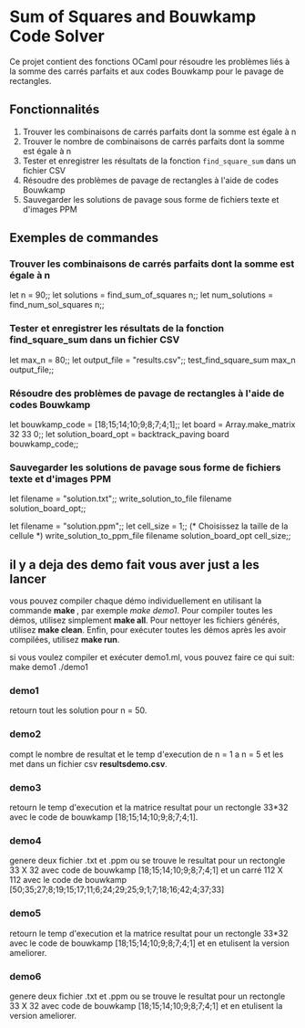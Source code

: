 # Sum of Squares and Bouwkamp Code Solver

Ce projet contient des fonctions OCaml pour résoudre les problèmes liés à la somme des carrés parfaits et aux codes Bouwkamp pour le pavage de rectangles.

## Fonctionnalités

1. Trouver les combinaisons de carrés parfaits dont la somme est égale à n
2. Trouver le nombre de combinaisons de carrés parfaits dont la somme est égale à n
3. Tester et enregistrer les résultats de la fonction `find_square_sum` dans un fichier CSV
4. Résoudre des problèmes de pavage de rectangles à l'aide de codes Bouwkamp
5. Sauvegarder les solutions de pavage sous forme de fichiers texte et d'images PPM

## Exemples de commandes

### Trouver les combinaisons de carrés parfaits dont la somme est égale à n

let n = 90;;
let solutions = find_sum_of_squares n;;
let num_solutions = find_num_sol_squares n;;

### Tester et enregistrer les résultats de la fonction find_square_sum dans un fichier CSV

let max_n = 80;;
let output_file = "results.csv";;
test_find_square_sum max_n output_file;;

### Résoudre des problèmes de pavage de rectangles à l'aide de codes Bouwkamp

let bouwkamp_code = [18;15;14;10;9;8;7;4;1];;
let board = Array.make_matrix 32 33 0;;
let solution_board_opt = backtrack_paving board bouwkamp_code;;

### Sauvegarder les solutions de pavage sous forme de fichiers texte et d'images PPM

let filename = "solution.txt";;
write_solution_to_file filename solution_board_opt;;

let filename = "solution.ppm";;
let cell_size = 1;; (* Choisissez la taille de la cellule *)
write_solution_to_ppm_file filename solution_board_opt cell_size;;


## il y a deja des demo fait vous aver just a les lancer
vous pouvez compiler chaque démo individuellement en utilisant la commande **make <demo>**, par exemple *make demo1*. Pour compiler toutes les démos, utilisez simplement **make all**. Pour nettoyer les fichiers générés, utilisez **make clean**. Enfin, pour exécuter toutes les démos après les avoir compilées, utilisez **make run**.

si vous voulez compiler et exécuter demo1.ml, vous pouvez faire ce qui suit:
        make demo1
        ./demo1

### demo1

retourn tout les solution pour n = 50.

### demo2

compt le nombre de resultat et le temp d'execution de n = 1 a n = 5
et les met dans un fichier csv **resultsdemo.csv**.

### demo3

retourn le temp d'execution et la matrice resultat pour un rectongle 33*32 avec le code de bouwkamp [18;15;14;10;9;8;7;4;1].

### demo4

genere deux fichier .txt et .ppm ou se trouve le resultat pour un rectongle 33 X 32 avec code de bouwkamp [18;15;14;10;9;8;7;4;1] et un carré 112 X 112 avec le code de bouwkamp [50;35;27;8;19;15;17;11;6;24;29;25;9;1;7;18;16;42;4;37;33]

### demo5

retourn le temp d'execution et la matrice resultat pour un rectongle 33*32 avec le code de bouwkamp [18;15;14;10;9;8;7;4;1] et en etulisent la version ameliorer.

### demo6

genere deux fichier .txt et .ppm ou se trouve le resultat pour un rectongle 33 X 32 avec code de bouwkamp [18;15;14;10;9;8;7;4;1] et en etulisent la version ameliorer.